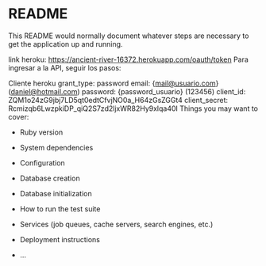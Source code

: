 # README

This README would normally document whatever steps are necessary to get the
application up and running.

link heroku: https://ancient-river-16372.herokuapp.com/oauth/token
Para ingresar a la API, seguir los pasos:

Cliente heroku
grant_type: password 
email: {mail@usuario.com} (daniel@hotmail.com)
password: {password_usuario} (123456)
client_id: ZQM1o24zG9jbj7LD5qt0edtCfvjNO0a_H64zGsZGGt4
client_secret: Rcmizqb6LwzpkiDP_qiQ2S7zd2ljxWR82Hy9xlqa40I
Things you may want to cover:

* Ruby version

* System dependencies

* Configuration

* Database creation

* Database initialization

* How to run the test suite

* Services (job queues, cache servers, search engines, etc.)

* Deployment instructions

* ...
